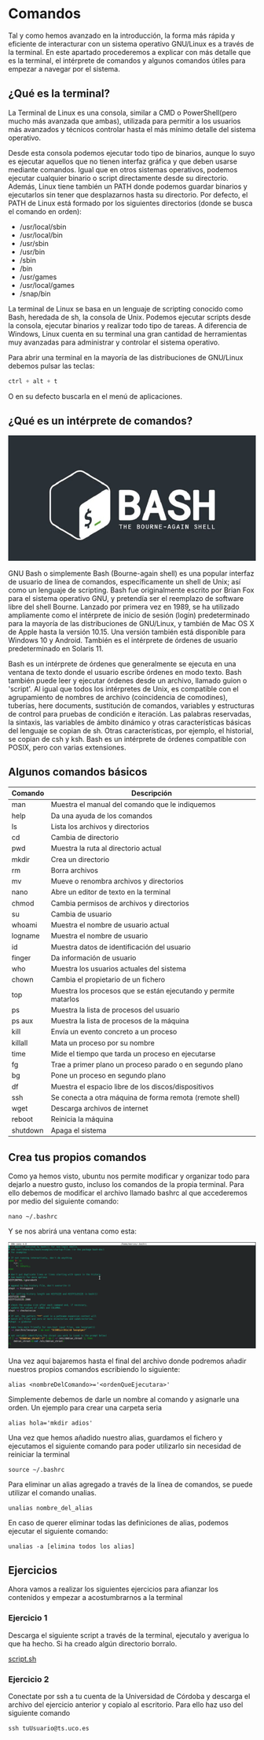 # Comandos

Tal y como hemos avanzado en la introducción, la forma más rápida y eficiente de interacturar con un sistema operativo GNU/Linux es a través de la terminal. En este apartado procederemos a explicar con más detalle que es la terminal, el intérprete de comandos y algunos comandos útiles para empezar a navegar por el sistema.

## ¿Qué es la terminal?

La Terminal de Linux es una consola, similar a CMD o PowerShell(pero mucho más avanzada que ambas), utilizada para permitir a los usuarios más avanzados y técnicos controlar hasta el más mínimo detalle del sistema operativo.

Desde esta consola podemos ejecutar todo tipo de binarios, aunque lo suyo es ejecutar aquellos que no tienen interfaz gráfica y que deben usarse mediante comandos. Igual que en otros sistemas operativos, podemos ejecutar cualquier binario o script directamente desde su directorio. Además, Linux tiene también un PATH donde podemos guardar binarios y ejecutarlos sin tener que desplazarnos hasta su directorio. Por defecto, el PATH de Linux está formado por los siguientes directorios (donde se busca el comando en orden):

- /usr/local/sbin
- /usr/local/bin
- /usr/sbin
- /usr/bin
- /sbin
- /bin
- /usr/games
- /usr/local/games
- /snap/bin

La terminal de Linux se basa en un lenguaje de scripting conocido como Bash, heredada de sh, la consola de Unix. Podemos ejecutar scripts desde la consola, ejecutar binarios y realizar todo tipo de tareas. A diferencia de Windows, Linux cuenta en su terminal una gran cantidad de herramientas muy avanzadas para administrar y controlar el sistema operativo.

Para abrir una terminal en la mayoría de las distribuciones de GNU/Linux debemos pulsar las teclas:

```cpp
ctrl + alt + t
```
O en su defecto buscarla en el menú de aplicaciones.

## ¿Qué es un intérprete de comandos?

![bash](images/bash-logo.jpg)

GNU Bash o simplemente Bash (Bourne-again shell) es una popular interfaz de usuario de línea de comandos, específicamente un shell de Unix; así como un lenguaje de scripting. Bash fue originalmente escrito por Brian Fox para el sistema operativo GNU, y pretendía ser el reemplazo de software libre del shell Bourne.​ Lanzado por primera vez en 1989, se ha utilizado ampliamente como el intérprete de inicio de sesión (login) predeterminado para la mayoría de las distribuciones de GNU/Linux, y también de Mac OS X de Apple hasta la versión 10.15​. Una versión también está disponible para Windows 10 y Android.​ También es el intérprete de órdenes de usuario predeterminado en Solaris 11.

Bash es un intérprete de órdenes que generalmente se ejecuta en una ventana de texto donde el usuario escribe órdenes en modo texto. Bash también puede leer y ejecutar órdenes desde un archivo, llamado guion o 'script'. Al igual que todos los intérpretes de Unix, es compatible con el agrupamiento de nombres de archivo (coincidencia de comodines), tuberías, here documents, sustitución de comandos, variables y estructuras de control para pruebas de condición e iteración. Las palabras reservadas, la sintaxis, las variables de ámbito dinámico y otras características básicas del lenguaje se copian de sh. Otras características, por ejemplo, el historial, se copian de csh y ksh. Bash es un intérprete de órdenes compatible con POSIX, pero con varias extensiones.

## Algunos comandos básicos

|Comando|Descripción|
|-|-|
|man|Muestra el manual del comando que le indiquemos|
|help|Da una ayuda de los comandos|
|ls|Lista los archivos y directorios|
|cd|Cambia de directorio|
|pwd|Muestra la ruta al directorio actual|
|mkdir|Crea un directorio|
|rm|Borra archivos|
|mv|Mueve o renombra archivos y directorios|
|nano|Abre un editor de texto en la terminal|
|chmod|Cambia permisos de archivos y directorios|
|su|Cambia de usuario|
|whoami|Muestra el nombre de usuario actual|
|logname|Muestra el nombre de usuario|
|id|Muestra datos de identificación del usuario|
|finger|Da información de usuario|
|who|Muestra los usuarios actuales del sistema|
|chown|Cambia el propietario de un fichero|
|top|Muestra los procesos que se están ejecutando y permite matarlos|
|ps|Muestra la lista de procesos del usuario|
|ps aux	|Muestra la lista de procesos de la máquina|
|kill|Envía un evento concreto a un proceso|
|killall|Mata un proceso por su nombre|
|time|Mide el tiempo que tarda un proceso en ejecutarse|
|fg|Trae a primer plano un proceso parado o en segundo plano|
|bg|Pone un proceso en segundo plano|
|df|Muestra el espacio libre de los discos/dispositivos|
|ssh|Se conecta a otra máquina de forma remota (remote shell)|
|wget|Descarga archivos de internet|
|reboot|Reinicia la máquina|
|shutdown|Apaga el sistema|

## Crea tus propios comandos

Como ya hemos visto, ubuntu nos permite modificar y organizar todo para dejarlo a nuestro gusto, incluso los comandos de la propia terminal. Para ello debemos de modificar el archivo llamado bashrc al que accederemos por medio del siguiente comando:

    nano ~/.bashrc

Y se nos abrirá una ventana como esta:

![Bashrc](images/bashrc.png)

Una vez aquí bajaremos hasta el final del archivo donde podremos añadir nuestros propios comandos escribiendo lo siguiente:

    alias <nombreDelComando>='<ordenQueEjecutara>'

Simplemente debemos de darle un nombre al comando y asignarle una orden. Un ejemplo para crear una carpeta seria

    alias hola='mkdir adios'

Una vez que hemos añadido nuestro alias, guardamos el fichero y ejecutamos el siguiente comando para poder utilizarlo sin necesidad de reiniciar la terminal

    source ~/.bashrc

Para eliminar un alias agregado a través de la línea de comandos, se puede utilizar el comando unalias.

    unalias nombre_del_alias

En caso de querer eliminar todas las definiciones de alias, podemos ejecutar el siguiente comando:

    unalias -a [elimina todos los alias]

## Ejercicios

Ahora vamos a realizar los siguientes ejercicios para afianzar los contenidos y empezar a acostumbrarnos a la terminal

### Ejercicio 1

Descarga el siguiente script a través de la terminal, ejecutalo y averigua lo que ha hecho. Si ha creado algún directorio borralo.

[script.sh](https://github.com/aulasoftwarelibre/taller-de-introduccion-a-linux/blob/master/docs/script.sh")

### Ejercicio 2

Conectate por ssh a tu cuenta de la Universidad de Córdoba y descarga el archivo del ejercicio anterior y copialo al escritorio. Para ello haz uso del siguiente comando

    ssh tuUsuario@ts.uco.es
